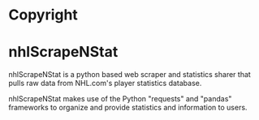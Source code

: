 # Copyright


# nhlScrapeNStat

nhlScrapeNStat is a python based web scraper and statistics sharer that pulls raw data from NHL.com's player statistics database.

nhlScrapeNStat makes use of the Python "requests" and "pandas" frameworks to organize and provide statistics and information to users.
